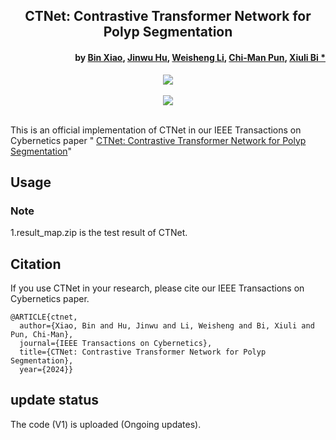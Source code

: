 
<h2 align="center">CTNet: Contrastive Transformer Network for Polyp Segmentation</h2>
<h4 align="right">by <a href="https://faculty.cqupt.edu.cn/xiaobin/zh_CN/index.htm">Bin Xiao</a>, <a href="https://fhujinwu.github.io/">Jinwu Hu</a>, <a href="https://scholar.google.com/citations?hl=en&user=M17E3HEAAAAJ">Weisheng Li</a>, <a href="https://scholar.google.com/citations?user=JTkP_EAAAAAJ&hl=en">Chi-Man Pun</a>, <a href="https://scholar.google.com/citations?hl=en&user=1Ezgfw8AAAAJ">Xiuli Bi *</a></h4>

<div align="center">
  <img src="./images/fig2.PNG"><br><br>
</div>
<div align="center">
  <img src="./images/table5.png"><br><br>
</div>

This is an official implementation of CTNet in our IEEE Transactions on Cybernetics paper "
<a href="https://scholar.google.com/citations?user=XmqjPi0AAAAJ&hl=en">
CTNet: Contrastive Transformer Network for Polyp Segmentation</a>"

## Usage
### Note
1.result_map.zip is the test result of CTNet.


## Citation
If you use CTNet in your research, please cite our IEEE Transactions on Cybernetics paper.

```text
@ARTICLE{ctnet,
  author={Xiao, Bin and Hu, Jinwu and Li, Weisheng and Bi, Xiuli and Pun, Chi-Man},
  journal={IEEE Transactions on Cybernetics}, 
  title={CTNet: Contrastive Transformer Network for Polyp Segmentation}, 
  year={2024}}
```
 
## update status
The code (V1) is uploaded (Ongoing updates).
